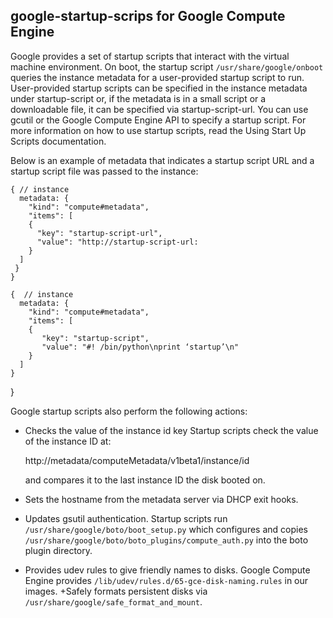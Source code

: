 ## google-startup-scrips for Google Compute Engine

Google provides a set of startup scripts that interact with the virtual machine environment. On boot, the startup script `/usr/share/google/onboot` queries the instance metadata for a user-provided startup script to run. User-provided startup scripts can be specified in the instance metadata under startup-script or, if the metadata is in a small script or a downloadable file, it can be specified via startup-script-url. You can use gcutil or the Google Compute Engine API to specify a startup script. For more information on how to use startup scripts, read the Using Start Up Scripts documentation.

Below is an example of metadata that indicates a startup script URL and a startup script file was passed to the instance:

    { // instance
      metadata: {
        "kind": "compute#metadata",
        "items": [
        {
          "key": "startup-script-url",
          "value": "http://startup-script-url:
        }
      ]
     }
    }

    {  // instance
      metadata: {
        "kind": "compute#metadata",
        "items": [
        {
           "key": "startup-script",
           "value": "#! /bin/python\nprint ‘startup’\n"
        }
      ]
    }
   }
   
   
Google startup scripts also perform the following actions:

+ Checks the value of the instance id key
  Startup scripts check the value of the instance ID at:
    
    http://metadata/computeMetadata/v1beta1/instance/id
    
  and compares it to the last instance ID the disk booted on.
+ Sets the hostname from the metadata server via DHCP exit hooks.
+ Updates gsutil authentication.
  Startup scripts run `/usr/share/google/boto/boot_setup.py` which configures and copies `/usr/share/google/boto/boto_plugins/compute_auth.py` into the boto plugin directory.
+ Provides udev rules to give friendly names to disks.
  Google Compute Engine provides `/lib/udev/rules.d/65-gce-disk-naming.rules` in our images.
+Safely formats persistent disks via `/usr/share/google/safe_format_and_mount`.
